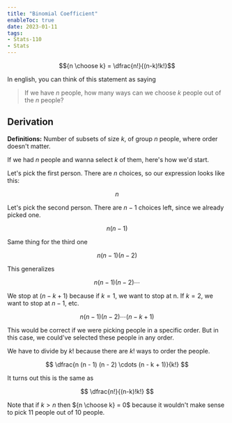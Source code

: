 ```yaml
---
title: "Binomial Coefficient"
enableToc: true
date: 2023-01-11
tags:
- Stats-110
- Stats
---
```


$${n \choose k} = \dfrac{n!}{(n-k)!k!}$$


In english, you can think of this statement as saying 

>If we have $n$ people, how many ways can we choose $k$ people out of the $n$ people?

## Derivation 

**Definitions:** Number of subsets of size $k$, of group $n$ people, where order doesn't matter.


If we had $n$ people and wanna select $k$ of them, here's how we'd start.

Let's pick the first person. There are $n$ choices, so our expression looks like this:

$$ n $$

Let's pick the second person. There are $n-1$ choices left, since we already picked one.

$$ n (n -1) $$

Same thing for the third one

$$ n (n - 1) (n - 2) $$

This generalizes 

$$ n (n - 1) (n - 2) \cdots $$

We stop at $(n-k+1)$ because if $k = 1$, we want to stop at n. If $k = 2$, we want to stop at $n-1$, etc.

$$ n (n - 1) (n - 2) \cdots (n - k + 1) $$

This would be correct if we were picking people in a specific order. But in this case, we could've selected these people in any order. 

We have to divide by $k!$ because there are $k!$ ways to order the people. 

$$ \dfrac{n (n - 1) (n - 2) \cdots (n - k + 1)}{k!} $$

It turns out this is the same as

$$ \dfrac{n!}{(n-k)!k!} $$

Note that if $k > n$ then ${n \choose k} = 0$ because it wouldn't make sense to pick 11 people out of 10 people.





